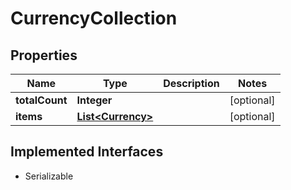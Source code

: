 

# CurrencyCollection


## Properties

| Name | Type | Description | Notes |
|------------ | ------------- | ------------- | -------------|
|**totalCount** | **Integer** |  |  [optional] |
|**items** | [**List&lt;Currency&gt;**](Currency.md) |  |  [optional] |


## Implemented Interfaces

* Serializable


